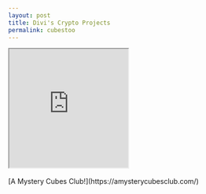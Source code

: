 ```yaml
---
layout: post
title: Divi's Crypto Projects
permalink: cubestoo
---
```


<iframe width="242" height="242" id="nftmain" src="https://ipfs.io/ipfs/QmYdBsCq1k9CHWzhjxi78CepV9sGqLxXZuNXjuH7Y9Kx91"> </iframe> <br />
<br />
[A Mystery Cubes Club!](https://amysterycubesclub.com/)<br />
<br /><br /><br /><br /><br />
